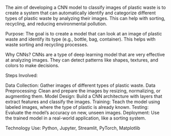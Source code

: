 The aim of developing a CNN model to classify images of plastic waste is to create a system that can automatically identify and categorize different types of plastic waste by analyzing their images. This can help with sorting, recycling, and reducing environmental pollution.

Purpose:
The goal is to create a model that can look at an image of plastic waste and identify its type (e.g., bottle, bag, container). This helps with waste sorting and recycling processes.

Why CNNs?
CNNs are a type of deep learning model that are very effective at analyzing images. They can detect patterns like shapes, textures, and colors to make decisions.


Steps Involved:

Data Collection: Gather images of different types of plastic waste.
Data Preprocessing: Clean and prepare the images by resizing, normalizing, or augmenting them.
Model Design: Build a CNN architecture with layers that extract features and classify the images.
Training: Teach the model using labeled images, where the type of plastic is already known.
Testing: Evaluate the model’s accuracy on new, unseen images.
Deployment: Use the trained model in a real-world application, like a sorting system.

Technology Use:
Python, Jupyter, Streamlit, PyTorch, Matplotlib
